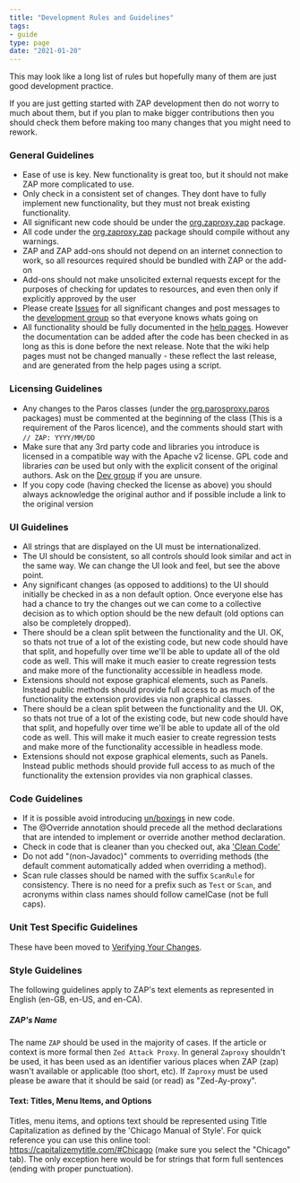 ```yaml
---
title: "Development Rules and Guidelines"
tags: 
- guide
type: page
date: "2021-01-20"
---
```


This may look like a long list of rules but hopefully many of them are just good development practice.

If you are just getting started with ZAP development then do not worry to much about them, 
but if you plan to make bigger contributions then you should check them before making too many changes that you might need to rework.

### General Guidelines

* Ease of use is key. New functionality is great too, but it should not make ZAP more complicated to use.
* Only check in a consistent set of changes. They dont have to fully implement new functionality, but they must not break existing functionality.
* All significant new code should be under the [org.zaproxy.zap](https://github.com/zaproxy/zaproxy/tree/develop/zap/src/main/java/org/zaproxy/zap) package.
* All code under the [org.zaproxy.zap](https://github.com/zaproxy/zaproxy/tree/develop/zap/src/main/java/org/zaproxy/zap) package should compile without any warnings.
* ZAP and ZAP add-ons should not depend on an internet connection to work, so all resources required should be bundled with ZAP or the add-on
* Add-ons should not make unsolicited external requests except for the purposes of checking for updates to resources, and even then only if explicitly approved by the user
* Please create [Issues](https://github.com/zaproxy/zaproxy/issues) for all significant changes and post messages to the [development group](https://groups.google.com/group/zaproxy-develop) so that everyone knows whats going on
* All functionality should be fully documented in the [help pages](https://github.com/zaproxy/zap-core-help/tree/master/addOns/help/). However the documentation can be added after the code has been checked in as long as this is done before the next release. Note that the wiki help pages must not be changed manually - these reflect the last release, and are generated from the help pages using a script.

### Licensing Guidelines

* Any changes to the Paros classes (under the [org.parosproxy.paros](https://github.com/zaproxy/zaproxy/tree/develop/zap/src/main/java/org/parosproxy/paros) packages) must be commented at the beginning of the class (This is a requirement of the Paros licence), and the comments should start with `// ZAP: YYYY/MM/DD`
* Make sure that any 3rd party code and libraries you introduce is licensed in a compatible way with the Apache v2 license. GPL code and libraries _can_ be used but only with the explicit consent of the original authors. Ask on the [Dev group](https://groups.google.com/group/zaproxy-develop) if you are unsure.
* If you copy code (having checked the license as above) you should always acknowledge the original author and if possible include a link to the original version

### UI Guidelines

* All strings that are displayed on the UI must be internationalized.
* The UI should be consistent, so all controls should look similar and act in the same way. We can change the UI look and feel, but see the above point.
* Any significant changes (as opposed to additions) to the UI should initially be checked in as a non default option. Once everyone else has had a chance to try the changes out we can come to a collective decision as to which option should be the new default (old options can also be completely dropped).
* There should be a clean split between the functionality and the UI. OK, so thats not true of a lot of the existing code, but new code should have that split, and hopefully over time we'll be able to update all of the old code as well. This will make it much easier to create regression tests and make more of the functionality accessible in headless mode.
* Extensions should not expose graphical elements, such as Panels. Instead public methods should provide full access to as much of the functionality the extension provides via non graphical classes.
* There should be a clean split between the functionality and the UI. OK, so thats not true of a lot of the existing code, but new code should have that split, and hopefully over time we'll be able to update all of the old code as well. This will make it much easier to create regression tests and make more of the functionality accessible in headless mode.
* Extensions should not expose graphical elements, such as Panels. Instead public methods should provide full access to as much of the functionality the extension provides via non graphical classes.

### Code Guidelines

* If it is possible avoid introducing [un/boxings](https://docs.oracle.com/javase/tutorial/java/data/autoboxing.html) in new code.
* The @Override annotation should precede all the method declarations that are intended to implement or override another method declaration.
<a name="cleancode"></a>
* Check in code that is cleaner than you checked out, aka ['Clean Code'](http://www.cleancoders.com/)
* Do not add "(non-Javadoc)" comments to overriding methods (the default comment automatically added when overriding a method).
* Scan rule classes should be named with the suffix `ScanRule` for consistency. There is no need for a prefix such as `Test` or `Scan`, and acronyms within class names should follow camelCase (not be full caps).

### Unit Test Specific Guidelines

These have been moved to [Verifying Your Changes](../verifying-your-changes).

### Style Guidelines

The following guidelines apply to ZAP's text elements as represented in English (en-GB, en-US, and en-CA).

##### ZAP's Name

The name `ZAP` should be used in the majority of cases. If the article or context is more formal then `Zed Attack Proxy`. In general `Zaproxy` shouldn't be used, it has been used as an identifier various places when ZAP (zap) wasn't available or applicable (too short, etc). If `Zaproxy` must be used please be aware that it should be said (or read) as "Zed-Ay-proxy".

#### Text: Titles, Menu Items, and Options
Titles, menu items, and options text should be represented using Title Capitalization as defined by the 'Chicago Manual of Style'. For quick reference you can use this online tool: https://capitalizemytitle.com/#Chicago (make sure you select the "Chicago" tab). The only exception here would be for strings that form full sentences (ending with proper punctuation).
